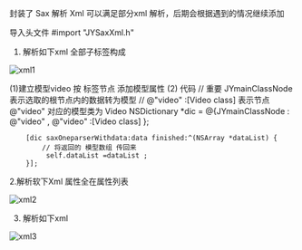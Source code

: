 封装了 Sax 解析 Xml 可以满足部分xml 解析，后期会根据遇到的情况继续添加

导入头文件 #import "JYSaxXml.h"


1. 解析如下xml 全部子标签构成

![xml1](http://images.cnblogs.com/cnblogs_com/weijingyun/698861/o_Snip20150608_3.png)

(1)建立模型video 按 标签节点 添加模型属性
(2) 代码
   // 重要  JYmainClassNode 表示选取的根节点内的数据转为模型
   //  @"video" :[Video class] 表示节点 @"video" 对应的模型类为 Video
        NSDictionary *dic = @{JYmainClassNode : @"video" , @"video" :[Video class] };
        
        [dic saxOneparserWithdata:data finished:^(NSArray *dataList) {
            // 将返回的 模型数组 传回来
             self.dataList =dataList ;
        }];


2.解析软下Xml 属性全在属性列表

![xml2](http://images.cnblogs.com/cnblogs_com/weijingyun/698861/o_Snip20150608_4.png)




3. 解析如下xml

![xml3](http://images.cnblogs.com/cnblogs_com/weijingyun/698861/o_Snip20150608_5.png)
